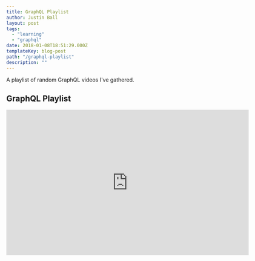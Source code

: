 ```yaml
---
title: GraphQL Playlist
author: Justin Ball
layout: post
tags:
  - "learning"
  - "graphql"
date: 2018-01-08T18:51:29.000Z
templateKey: blog-post
path: "/graphql-playlist"
description: ""
---
```

<p>A playlist of random GraphQL videos I've gathered.</p>
<div id="PLYRxaDweTODVQm60jVSqnpuSExGRku_0T" class="youtube-playlist">
  <h2 class="youtube-title">GraphQL Playlist</h2>
  <iframe src="https://www.youtube.com/embed/list=PLYRxaDweTODVQm60jVSqnpuSExGRku_0T" frameborder="0" width="640" height="385" allowfullscreen>
    <p>Your browser does not support iframes.</p>
  </iframe>
  <p class="youtube-description"></p>
</div>
